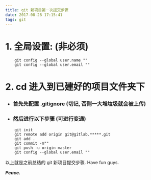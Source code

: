 ```yaml
---
title: git 新项目第一次提交步骤
date: 2017-08-28 17:15:41
tags: git
---
```


# 1. 全局设置: (非必须)

```
	git config --global user.name ""
	git config --global user.email ""
```

# 2. cd 进入到已建好的项目文件夹下

* ### 首先先配置 .gitignore (切记, 否则一大堆垃圾就会被上传)

* ### 然后进行以下步骤 (可进行变通)

```
	git init
	git remote add origin git@gitlab.*****.git
	git add .
	git commit -m""
	git push -u origin master
	git config --global user.email ""
```

以上就是之前总结的 git 新项目提交步骤. Have fun guys. 

***Peace.***


